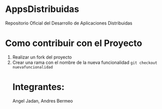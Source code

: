 # AppsDistribuidas
Repositorio Oficial del Desarrollo de Aplicaciones Distribuidas

# Como contribuir con el Proyecto
1. Realizar un fork del proyecto
2. Crear una rama con el nombre de la nueva funcionalidad
  `git checkout nuevafuncionalidad`
   # Integrantes: 
   Angel Jadan, Andres Bermeo